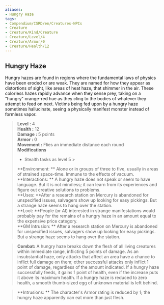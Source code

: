 ```yaml
---
aliases:
- Hungry Haze
tags:
- Compendium/CSRD/en/Creatures-NPCs
- Creature
- Creature/Kind/Creature
- Creature/Level/4
- Creature/Armor/0
- Creature/Health/12
---
```


  
## Hungry Haze  
Hungry hazes are found in regions where the fundamental laws of physics have been eroded or are weak. They are named for how they appear as distortions of sight, like areas of heat haze, that shimmer in the air. These colorless hazes rapidly advance when they sense prey, taking on a "hungry" orange-red hue as they cling to the bodies of whatever they attempt to feed on next.
Victims being fed upon by a hungry haze sometimes hallucinate, seeing a physically manifest monster instead of formless vapor.  

  
> **Level :** 4  
> **Health :** 12  
> **Damage :** 5 points  
> **Armor :** 0  
> **Movement :** Flies an immediate distance each round  
> **Modifications**  
>- Stealth tasks as level 5 >
>  
> **Environment: ** Alone or in groups of three to five, usually in areas of strained space-time. Immune to the effects of vacuum.  
> **Interactions: ** A hungry haze does not speak or seem to have language. But it is not mindless; it can learn from its experiences and figure out creative solutions to problems.  
> **Uses: **After a research station on Mercury is abandoned for unspecified issues, salvagers show up looking for easy pickings. But a strange haze seems to hang over the station.  
> **Loot: **People (or AI) interested in strange manifestations would probably pay for the remains of a hungry haze in an amount equal to the expensive price category.  
> **GM Intrusion: ** After a research station on Mercury is abandoned for unspecified issues, salvagers show up looking for easy pickings. But a strange haze seems to hang over the station.  

> **Combat:** 
> A hungry haze breaks down the flesh of all living creatures within immediate range, inflicting 5 points of damage. As an insubstantial haze, only attacks that affect an area have a chance to inflict full damage on them; other successful attacks only inflict 1 point of damage, regardless of the amount indicated. If a hungry haze successfully feeds, it gains 1 point of health, even if the increase puts it above its maximum health. If a hungry haze is reduced to zero health, a smooth thumb-sized egg of unknown material is left behind.  
  

> **Intrusions: ** 
> The character's Armor rating is reduced by 1; the hungry haze apparently can eat more than just flesh.  
